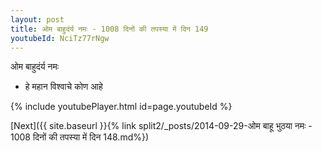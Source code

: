 ```yaml
---
layout: post
title: ओम बाहुदंर्य नमः - 1008 दिनों की तपस्या में दिन 149
youtubeId: NciTz77rNgw
---
```

 
 
 ओम बाहुदंर्य नमः  
 
 -  हे महान विश्वाचे कोण आहे 
 
  
 
  
 
 
 
 
 
 


{% include youtubePlayer.html id=page.youtubeId %}
 
[Next]({{ site.baseurl }}{% link  split2/_posts/2014-09-29-ओम बाहू भुठया नमः - 1008 दिनों की तपस्या में दिन 148.md%})
 
